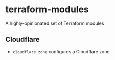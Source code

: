 # terraform-modules

A highly-opinionated set of Terraform modules

## Cloudflare

- `cloudflare_zone` configures a Cloudflare zone
